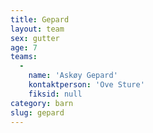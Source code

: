 ```yaml
---
title: Gepard
layout: team
sex: gutter
age: 7
teams:
  -
    name: 'Askøy Gepard'
    kontaktperson: 'Ove Sture'
    fiksid: null
category: barn
slug: gepard
---
```

